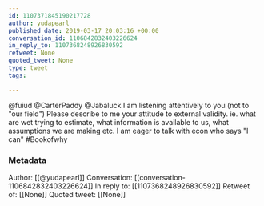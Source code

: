 ```yaml
---
id: 1107371845190217728
author: yudapearl
published_date: 2019-03-17 20:03:16 +00:00
conversation_id: 1106842832403226624
in_reply_to: 1107368248926830592
retweet: None
quoted_tweet: None
type: tweet
tags:

---
```


@fuiud @CarterPaddy @Jabaluck I am listening attentively to you (not to "our field") Please describe to me your attitude to external validity. ie. what are wet trying to estimate, what information is available to us, what assumptions we are making etc. I am eager to talk with econ who says "I can" #Bookofwhy

### Metadata

Author: [[@yudapearl]]
Conversation: [[conversation-1106842832403226624]]
In reply to: [[1107368248926830592]]
Retweet of: [[None]]
Quoted tweet: [[None]]
